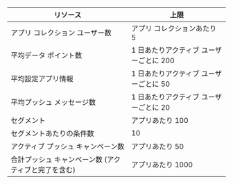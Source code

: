 | リソース | 上限 |
| --- | --- |
| アプリ コレクション ユーザー数 |アプリ コレクションあたり 5 |
| 平均データ ポイント数 |1 日あたりアクティブ ユーザーごとに 200 |
| 平均設定アプリ情報 |1 日あたりアクティブ ユーザーごとに 50 |
| 平均プッシュ メッセージ数 |1 日あたりアクティブ ユーザーごとに 20 |
| セグメント |アプリあたり 100 |
| セグメントあたりの条件数 |10 |
| アクティブ プッシュ キャンペーン数 |アプリあたり 50 |
| 合計プッシュ キャンペーン数 (アクティブと完了を含む) |アプリあたり 1000 |

<!---HONumber=Oct15_HO3-->